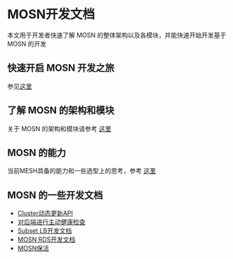 # MOSN开发文档

本文用于开发者快速了解 MOSN 的整体架构以及各模块，并能快速开始开发基于 MOSN 的开发

## 快速开启 MOSN 开发之旅
   
   参见[这里](quickstart.md) 
   
## 了解 MOSN 的架构和模块   

关于 MOSN 的架构和模块请参考 [这里](../design/architecture.md)

## MOSN 的能力

当前MESH具备的能力和一些选型上的思考，参考 [这里](./MosnAbility.md)

## MOSN 的一些开发文档
   + [Cluster动态更新API](./ClusterUpdateApi.md)
   + [对后端进行主动健康检查](./HealthCheck.md)
   + [Subset LB开发文档](./SubsetLB.md)
   + [MOSN RDS开发文档](./RDS.md)
   + [MOSN保活](./MosnKeepAlive.md)
    